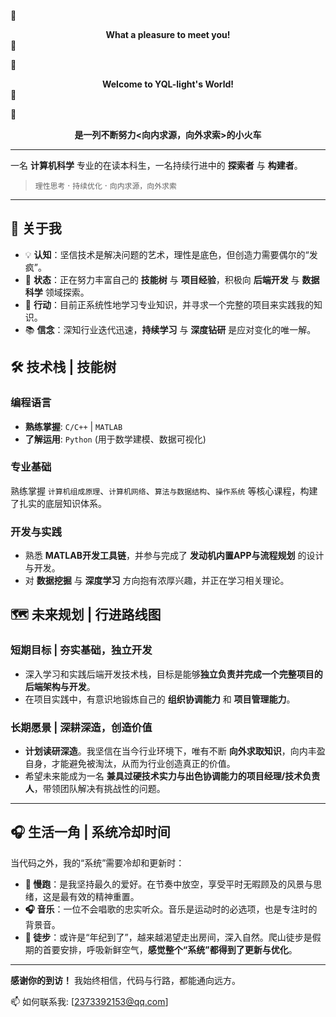 :high_brightness: <center> **What a pleasure to meet you!**  </center>:high_brightness:

:rocket:<center>**Welcome to YQL-light's World!**</center>:rocket:

:train:<center>**是一列不断努力<向内求源，向外求索>的小火车**</center>

---

一名 **计算机科学** 专业的在读本科生，一名持续行进中的 **探索者** 与 **构建者**。

> `理性思考` · `持续优化` · `向内求源，向外求索`

---

## 🚀 关于我

- 💡 **认知**：坚信技术是解决问题的艺术，理性是底色，但创造力需要偶尔的“发疯”。
- 🎯 **状态**：正在努力丰富自己的 **技能树** 与 **项目经验**，积极向 **后端开发** 与 **数据科学** 领域探索。
- 🌱 **行动**：目前正系统性地学习专业知识，并寻求一个完整的项目来实践我的知识。
- 📚 **信念**：深知行业迭代迅速，**持续学习** 与 **深度钻研** 是应对变化的唯一解。

## 🛠️ 技术栈 | 技能树

### **编程语言**
- **熟练掌握**: `C/C++` | `MATLAB`
- **了解运用**: `Python` (用于数学建模、数据可视化)

### **专业基础**
熟练掌握 `计算机组成原理`、`计算机网络`、`算法与数据结构`、`操作系统` 等核心课程，构建了扎实的底层知识体系。

### **开发与实践**
- 熟悉 **MATLAB开发工具链**，并参与完成了 **发动机内置APP与流程规划** 的设计与开发。
- 对 **数据挖掘** 与 **深度学习** 方向抱有浓厚兴趣，并正在学习相关理论。

## 🗺️ 未来规划 | 行进路线图

### **短期目标 | 夯实基础，独立开发**
- 深入学习和实践后端开发技术栈，目标是能够**独立负责并完成一个完整项目的后端架构与开发**。
- 在项目实践中，有意识地锻炼自己的 **组织协调能力** 和 **项目管理能力**。

### **长期愿景 | 深耕深造，创造价值**
- **计划读研深造**。我坚信在当今行业环境下，唯有不断 **向外求取知识**，向内丰盈自身，才能避免被淘汰，从而为行业创造真正的价值。
- 希望未来能成为一名 **兼具过硬技术实力与出色协调能力的项目经理/技术负责人**，带领团队解决有挑战性的问题。

---

## 🎧 生活一角 | 系统冷却时间

当代码之外，我的“系统”需要冷却和更新时：

- **🏃 慢跑**：是我坚持最久的爱好。在节奏中放空，享受平时无暇顾及的风景与思绪，这是最有效的精神重置。
- **🎧 音乐**：一位不会唱歌的忠实听众。音乐是运动时的必选项，也是专注时的背景音。
- **🥾 徒步**：或许是“年纪到了”，越来越渴望走出房间，深入自然。爬山徒步是假期的首要安排，呼吸新鲜空气，**感觉整个“系统”都得到了更新与优化**。

---

**感谢你的到访！** 我始终相信，代码与行路，都能通向远方。

📫 如何联系我: [2373392153@qq.com]